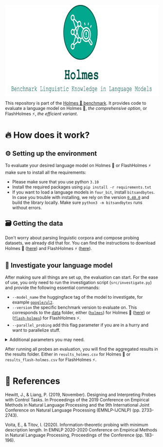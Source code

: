 <div align="center">
<img style="vertical-align:middle" height="300" src="logo.svg" />
</div>

This repository is part of the [Holmes 🔎 benchmark](https://holmes-benchmark.github.io).
It provides code to evaluate a language model on Holmes 🔎, _the comprehensive option_, or FlashHolmes ⚡, _the efficient variant_.


# 🔥 How does it work?


## ⚙️ Setting up the environment
To evaluate your desired language model on Holmes 🔎 or FlashHolmes ⚡ make sure to install all the requirements:
* Please make sure that you use python `3.10`
* Install the required packages using `pip install -r requirements.txt`
* If you want to load a language models in `four_bit`, install `bitsandbytes`. In case you trouble with installing, we rely on the version [`0.40.0`](https://github.com/TimDettmers/bitsandbytes/tree/0.40.0) and build the library locally. Make sure `python3 -m bitsandbytes` runs without errors.

## 🗃️ Getting the data
Don't worry about parsing linguistic corpora and compose probing datasets, we already did that for.
You can find the instructions to download Holmes 🔎 ([here](data/holmes/README.md)) and FlashHolmes ⚡ ([here](data/flash-holmes/README.md)).

## 🔎 Investigate your language model
After making sure all things are set up, the evaluation can start. 
For the ease of use, you only need to run the investigation script (`src/investigate.py`) and provide the following essential commands:
* `--model_name` the huggingface tag of the model to investigate, for example [`google/ul2`](https://huggingface.co/google/ul2).
* `--version` the specific benchmark version to evaluate on. This corresponds to the [data](data) folder, either ([`holmes`](data/holmes)) for Holmes 🔎 ([here](data/holmes/README.md)) or ([`flash-holmes`](data/flash-holmes)) for FlashHolmes ⚡.
* `--parallel_probing` add this flag parameter if you are in a hurry and want to parallelize stuff.

<details>
<summary>Additional parameters you may need.</summary>

* `--dump_folder` (default `./dumps`) the folder to save the encoded probing datasets. 
* `--force_encoding` add this flag parameter if you want to replace the dumped encodings of the probing dataset. Otherwise, we skip probing datasets when they are already encoded.
* `--model_precision` (default `full`) this specifies the precision to use when loading the language model, either `full`, `half`, or `four_bit`. Make sure to install `bitsandbytes` when you want to use `four_bit`.
* `--encoding_batch_size` (default `10`) the batch size when we encode the probing datasets. Lower this if you encounter out-of-memory errors on the GPU.
* `--in_filter` (default ``) define a string filter to only consider probing datasets matching this filter. For example, when setting to `rst`, we only consider probing datasets like `rst-edu-depth`
* `--control_task_types` (default `none`) whether to apply specific control tasks ([Hewitt et al., 2019](https://aclanthology.org/D19-1275/): `none` no control task is applied, `perm` input words will be shuffled randomly, `rand-weights` run the probes with random language model weights, and `randomoization` run the probes with randomized labels.
* `--run_probe` (default `True`) run the default linear probe. 
* `--run_mdl_probe` (default `False`) run the probe including minimal description length as in [Voita and Titov, 2020](https://aclanthology.org/2020.emnlp-main.14/)
* `--num_hidden_layers` (default `0`) hidden layers to consider within the probe. For example, with `0,1` we evaluate the probes once with none (linear model) and once with one intermediate layer (MLP). 
* `--seeds` (default `0,1,2,3,4`) seeds to consider when probing. With `0,1,2,3,4`, we run every probe five time using these seeds. 
* `--results_folder` (default `./results`) the folder to save the probing results.
* `--force_probing` add this flag parameter if you want to re-probe and replace already evaluated probing datasets. Otherwise, we skip already probed datasets.
* `--dump_preds` use this flag parameter and we will dump instance level prediction of every probe for all probing datasets.
</details>

After running all probes an evaluation, you will find the aggregated results in the results folder. Either in `results_holmes.csv` for Holmes 🔎 or `results_flash-holmes.csv` for FlashHolmes ⚡.


# 📖 References

Hewitt, J., & Liang, P. (2019, November). Designing and Interpreting Probes with Control Tasks. In Proceedings of the 2019 Conference on Empirical Methods in Natural Language Processing and the 9th International Joint Conference on Natural Language Processing (EMNLP-IJCNLP) (pp. 2733-2743).

Voita, E., & Titov, I. (2020). Information-theoretic probing with minimum description length. In EMNLP 2020-2020 Conference on Empirical Methods in Natural Language Processing, Proceedings of the Conference (pp. 183-196).